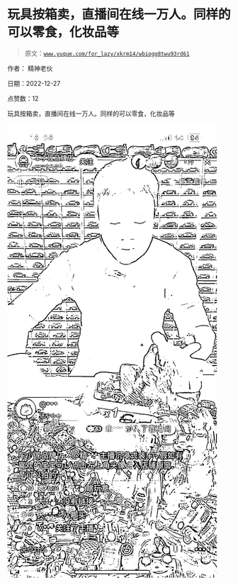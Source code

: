 # 玩具按箱卖，直播间在线一万人。同样的可以零食，化妆品等

> 原文：[`www.yuque.com/for_lazy/xkrm14/wbiogg8twu93rd61`](https://www.yuque.com/for_lazy/xkrm14/wbiogg8twu93rd61)



作者： 精神老伙 

日期：2022-12-27 

点赞数：12 

玩具按箱卖，直播间在线一万人。同样的可以零食，化妆品等 

![](img/ace6e3e5de54942f12639a192b1d72d3.png) 


